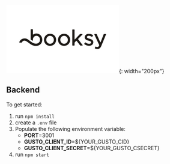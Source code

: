 ![](../app.booksy.com/public/images/Booksy.png){: width="200px"}

## Backend

To get started:

1. run `npm install`
2. create a `.env` file
3. Populate the following environment variable:
   - <b>PORT</b>=3001
   - <b>GUSTO_CLIENT_ID</b>=${YOUR_GUSTO_CID}
   - <b>GUSTO_CLIENT_SECRET</b>=${YOUR_GUSTO_CSECRET}
4. run `npm start`
